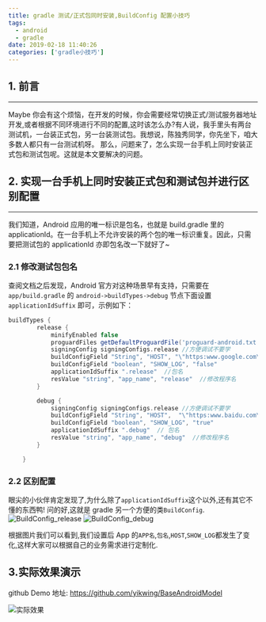 ```yaml
---
title: gradle 测试/正式包同时安装,BuildConfig 配置小技巧
tags:
  - android
  - gradle
date: 2019-02-18 11:40:26
categories: ['gradle小技巧']
---
```


## 1. 前言

---

Maybe 你会有这个烦恼，在开发的时候，你会需要经常切换正式/测试服务器地址开发,或者根据不同环境进行不同的配置,这时该怎么办?有人说，我手里头有两台测试机，一台装正式包，另一台装测试包。我想说，陈独秀同学，你先坐下，咱大多数人都只有一台测试机呀。
那么，问题来了，怎么实现一台手机上同时安装正式包和测试包呢。这就是本文要解决的问题。

## 2. 实现一台手机上同时安装正式包和测试包并进行区别配置

---

我们知道，Android 应用的唯一标识是包名，也就是 build.gradle 里的 applicationId。在一台手机上不允许安装的两个包的唯一标识重复。因此，只需要把测试包的 applicationId 亦即包名改一下就好了~

### 2.1 修改测试包包名

查阅文档之后发现，Android 官方对这种场景早有支持，只需要在 `app/build.gradle` 的 `android->buildTypes->debug` 节点下面设置 `applicationIdSuffix` 即可，示例如下：

```gradle
buildTypes {
        release {
            minifyEnabled false
            proguardFiles getDefaultProguardFile('proguard-android.txt'), 'proguard-rules.pro'
            signingConfig signingConfigs.release //方便调试不要学
            buildConfigField "String", "HOST", "\"https:www.google.com\""
            buildConfigField "boolean", "SHOW_LOG", "false"
            applicationIdSuffix ".release"  //包名
            resValue "string", "app_name", "release"  //修改程序名
        }

        debug {
            signingConfig signingConfigs.release //方便调试不要学
            buildConfigField "String", "HOST",  "\"https:www.baidu.com\""
            buildConfigField "boolean", "SHOW_LOG", "true"
            applicationIdSuffix ".debug"  // 包名
            resValue "string", "app_name", "debug"  //修改程序名
        }

    }
```

### 2.2 区别配置

眼尖的小伙伴肯定发现了,为什么除了`applicationIdSuffix`这个以外,还有其它不懂的东西鸭! 问的好,这就是 gradle 另一个方便的类`BuildConfig`.
![BuildConfig_release][3]
![BuildConfig_debug][2]

根据图片我们可以看到,我们设置后 App 的`APP名`,`包名`,`HOST`,`SHOW_LOG`都发生了变化,这样大家可以根据自己的业务需求进行定制化.

## 3.实际效果演示

github Demo 地址: https://github.com/yikwing/BaseAndroidModel

![实际效果][1]

[1]: https://i.loli.net/2019/02/19/5c6bbf9b2f282.gif
[2]: https://i.loli.net/2019/02/19/5c6bc4c3e1002.jpg
[3]: https://i.loli.net/2019/02/19/5c6bc4c3df0ea.jpg
